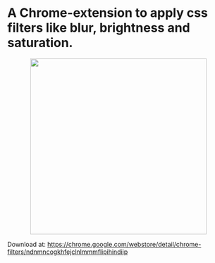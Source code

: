 <h1>A Chrome-extension to apply css filters like blur, brightness and saturation.</h1>

<p align="center"><a href="https://chrome.google.com/webstore/detail/chrome-filters/ndnmncogkhfejclnlmmmflipihindiip" target="_blank"><img src="https://raw.githubusercontent.com/laravel/art/master/logo-lockup/5%20SVG/2%20CMYK/1%20Full%20Color/laravel-logolockup-cmyk-red.svg" width="400"></a></p>

Download at: https://chrome.google.com/webstore/detail/chrome-filters/ndnmncogkhfejclnlmmmflipihindiip
